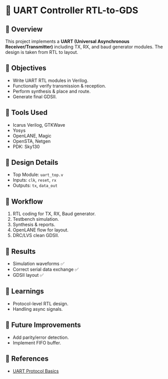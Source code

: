 # 📘 UART Controller RTL-to-GDS

## 🔹 Overview
This project implements a **UART (Universal Asynchronous Receiver/Transmitter)** including TX, RX, and baud generator modules. The design is taken from RTL to layout.

## 🔹 Objectives
- Write UART RTL modules in Verilog.
- Functionally verify transmission & reception.
- Perform synthesis & place and route.
- Generate final GDSII.

## 🔹 Tools Used
- Icarus Verilog, GTKWave
- Yosys
- OpenLANE, Magic
- OpenSTA, Netgen
- PDK: Sky130

## 🔹 Design Details
- Top Module: `uart_top.v`
- Inputs: `clk`, `reset`, `rx`
- Outputs: `tx`, `data_out`

## 🔹 Workflow
1. RTL coding for TX, RX, Baud generator.  
2. Testbench simulation.  
3. Synthesis & reports.  
4. OpenLANE flow for layout.  
5. DRC/LVS clean GDSII.  

## 🔹 Results
- Simulation waveforms ✅  
- Correct serial data exchange ✅  
- GDSII layout ✅  

## 🔹 Learnings
- Protocol-level RTL design.  
- Handling async signals.  

## 🔹 Future Improvements
- Add parity/error detection.  
- Implement FIFO buffer.  

## 🔹 References
- [UART Protocol Basics](https://en.wikipedia.org/wiki/Universal_asynchronous_receiver-transmitter)  
